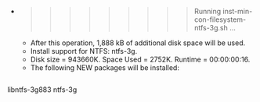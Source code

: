 * >>>>>>>>> Running inst-min-con-filesystem-ntfs-3g.sh ...
  * After this operation, 1,888 kB of additional disk space will be used.
  * Install support for NTFS: ntfs-3g.
  * Disk size = 943660K. Space Used = 2752K. Runtime = 00:00:00:16.
  * The following NEW packages will be installed:
  ```bash
libntfs-3g883 ntfs-3g
  ```

